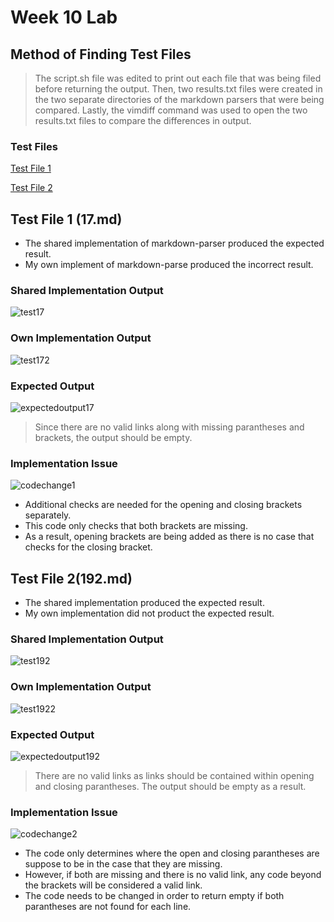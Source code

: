 # Week 10 Lab

## Method of Finding Test Files
> The script.sh file was edited to print out each file that was being filed before returning the output.
> Then, two results.txt files were created in the two separate directories of the markdown parsers that were being compared.
> Lastly, the vimdiff command was used to open the two results.txt files to compare the differences in output.

### Test Files
[Test File 1](https://github.com/nidhidhamnani/markdown-parser/blob/main/test-files/17.md)

[Test File 2](https://github.com/nidhidhamnani/markdown-parser/blob/main/test-files/192.md)

## Test File 1 (17.md)
* The shared implementation of markdown-parser produced the expected result.
* My own implement of markdown-parse produced the incorrect result.

### Shared Implementation Output
![test17](https://user-images.githubusercontent.com/78109412/172078159-46f02bb2-8749-40d8-8119-cc1c25708af6.JPG)

### Own Implementation Output
![test172](https://user-images.githubusercontent.com/78109412/172078303-4ce2b3f1-c007-4cdc-b633-cbfd915b4719.JPG)

### Expected Output
![expectedoutput17](https://user-images.githubusercontent.com/78109412/172078422-a6584e4f-8cb5-4510-bb2d-43c616defb24.JPG)
> Since there are no valid links along with missing parantheses and brackets, the output should be empty.

### Implementation Issue
![codechange1](https://user-images.githubusercontent.com/78109412/172078779-654c0c1b-fadc-4bad-8e9f-d258862ef68d.JPG)
* Additional checks are needed for the opening and closing brackets separately. 
* This code only checks that both brackets are missing.
* As a result, opening brackets are being added as there is no case that checks for the closing bracket.

## Test File 2(192.md)
* The shared implementation produced the expected result.
* My own implementation did not product the expected result.

### Shared Implementation Output
![test192](https://user-images.githubusercontent.com/78109412/172079348-82f411d7-6319-49b5-bbb5-bad454887e3c.JPG)

### Own Implementation Output
![test1922](https://user-images.githubusercontent.com/78109412/172079381-2ecc3666-42a3-47fd-a904-7e3ea00de9f0.JPG)

### Expected Output
![expectedoutput192](https://user-images.githubusercontent.com/78109412/172079468-43ef9ad0-951c-4048-884b-4f9f62f652b5.JPG)
> There are no valid links as links should be contained within opening and closing parantheses. The output should be empty as a result.

### Implementation Issue
![codechange2](https://user-images.githubusercontent.com/78109412/172079775-6a5a8454-a2af-4216-b56b-b4da8407b5eb.JPG)
* The code only determines where the open and closing parantheses are suppose to be in the case that they are missing.
* However, if both are missing and there is no valid link, any code beyond the brackets will be considered a valid link.
* The code needs to be changed in order to return empty if both parantheses are not found for each line.


